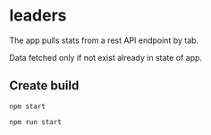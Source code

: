# leaders

The app pulls stats from a rest API endpoint by tab.

Data fetched only if not exist already in state of app.

## Create build
```npm start```

```npm run start```